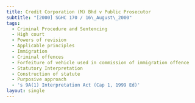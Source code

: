 ```yaml
---
title: Credit Corporation (M) Bhd v Public Prosecutor
subtitle: "[2000] SGHC 170 / 16\_August\_2000"
tags:
  - Criminal Procedure and Sentencing
  - High court
  - Powers of revision
  - Applicable principles
  - Immigration
  - Criminal offences
  - Forfeiture of vehicle used in commission of immigration offence
  - Statutory Interpretation
  - Construction of statute
  - Purposive approach
  - 's 9A(1) Interpretation Act (Cap 1, 1999 Ed)'
layout: single
---
```


